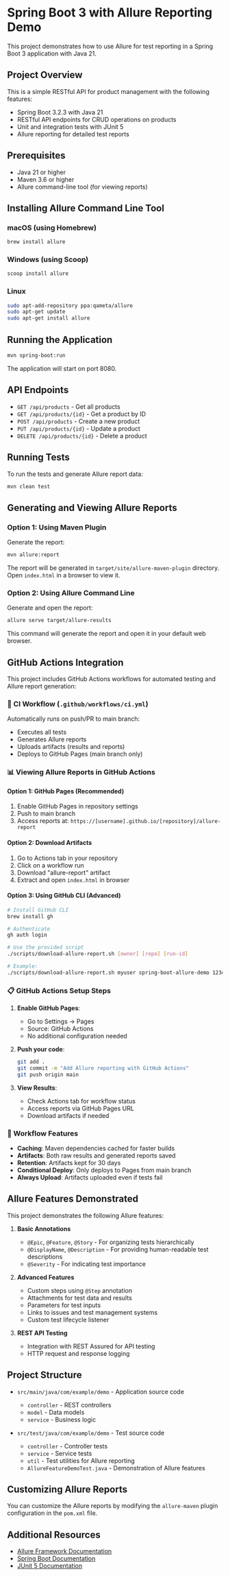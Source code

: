 # Spring Boot 3 with Allure Reporting Demo

This project demonstrates how to use Allure for test reporting in a Spring Boot 3 application with Java 21.

## Project Overview

This is a simple RESTful API for product management with the following features:

- Spring Boot 3.2.3 with Java 21
- RESTful API endpoints for CRUD operations on products
- Unit and integration tests with JUnit 5
- Allure reporting for detailed test reports

## Prerequisites

- Java 21 or higher
- Maven 3.6 or higher
- Allure command-line tool (for viewing reports)

## Installing Allure Command Line Tool

### macOS (using Homebrew)
```bash
brew install allure
```

### Windows (using Scoop)
```bash
scoop install allure
```

### Linux
```bash
sudo apt-add-repository ppa:qameta/allure
sudo apt-get update
sudo apt-get install allure
```

## Running the Application

```bash
mvn spring-boot:run
```

The application will start on port 8080.

## API Endpoints

- `GET /api/products` - Get all products
- `GET /api/products/{id}` - Get a product by ID
- `POST /api/products` - Create a new product
- `PUT /api/products/{id}` - Update a product
- `DELETE /api/products/{id}` - Delete a product

## Running Tests

To run the tests and generate Allure report data:

```bash
mvn clean test
```

## Generating and Viewing Allure Reports

### Option 1: Using Maven Plugin

Generate the report:

```bash
mvn allure:report
```

The report will be generated in `target/site/allure-maven-plugin` directory. Open `index.html` in a browser to view it.

### Option 2: Using Allure Command Line

Generate and open the report:

```bash
allure serve target/allure-results
```

This command will generate the report and open it in your default web browser.

## GitHub Actions Integration

This project includes GitHub Actions workflows for automated testing and Allure report generation:

### 🚀 CI Workflow (`.github/workflows/ci.yml`)

Automatically runs on push/PR to main branch:
- Executes all tests
- Generates Allure reports
- Uploads artifacts (results and reports)
- Deploys to GitHub Pages (main branch only)

### 📊 Viewing Allure Reports in GitHub Actions

#### Option 1: GitHub Pages (Recommended)
1. Enable GitHub Pages in repository settings
2. Push to main branch
3. Access reports at: `https://[username].github.io/[repository]/allure-report`

#### Option 2: Download Artifacts
1. Go to Actions tab in your repository
2. Click on a workflow run
3. Download "allure-report" artifact
4. Extract and open `index.html` in browser

#### Option 3: Using GitHub CLI (Advanced)
```bash
# Install GitHub CLI
brew install gh

# Authenticate
gh auth login

# Use the provided script
./scripts/download-allure-report.sh [owner] [repo] [run-id]

# Example:
./scripts/download-allure-report.sh myuser spring-boot-allure-demo 1234567890
```

### 📋 GitHub Actions Setup Steps

1. **Enable GitHub Pages**:
   - Go to Settings → Pages
   - Source: GitHub Actions
   - No additional configuration needed

2. **Push your code**:
   ```bash
   git add .
   git commit -m "Add Allure reporting with GitHub Actions"
   git push origin main
   ```

3. **View Results**:
   - Check Actions tab for workflow status
   - Access reports via GitHub Pages URL
   - Download artifacts if needed

### 🔧 Workflow Features

- **Caching**: Maven dependencies cached for faster builds
- **Artifacts**: Both raw results and generated reports saved
- **Retention**: Artifacts kept for 30 days
- **Conditional Deploy**: Only deploys to Pages from main branch
- **Always Upload**: Artifacts uploaded even if tests fail

## Allure Features Demonstrated

This project demonstrates the following Allure features:

1. **Basic Annotations**
   - `@Epic`, `@Feature`, `@Story` - For organizing tests hierarchically
   - `@DisplayName`, `@Description` - For providing human-readable test descriptions
   - `@Severity` - For indicating test importance

2. **Advanced Features**
   - Custom steps using `@Step` annotation
   - Attachments for test data and results
   - Parameters for test inputs
   - Links to issues and test management systems
   - Custom test lifecycle listener

3. **REST API Testing**
   - Integration with REST Assured for API testing
   - HTTP request and response logging

## Project Structure

- `src/main/java/com/example/demo` - Application source code
  - `controller` - REST controllers
  - `model` - Data models
  - `service` - Business logic

- `src/test/java/com/example/demo` - Test source code
  - `controller` - Controller tests
  - `service` - Service tests
  - `util` - Test utilities for Allure reporting
  - `AllureFeatureDemoTest.java` - Demonstration of Allure features

## Customizing Allure Reports

You can customize the Allure reports by modifying the `allure-maven` plugin configuration in the `pom.xml` file.

## Additional Resources

- [Allure Framework Documentation](https://docs.qameta.io/allure/)
- [Spring Boot Documentation](https://docs.spring.io/spring-boot/docs/current/reference/html/)
- [JUnit 5 Documentation](https://junit.org/junit5/docs/current/user-guide/)